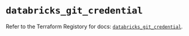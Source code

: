 # `databricks_git_credential`

Refer to the Terraform Registory for docs: [`databricks_git_credential`](https://registry.terraform.io/providers/databricks/databricks/1.15.0/docs/resources/git_credential).
